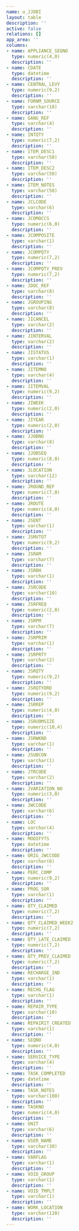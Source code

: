 ```yaml
---
name: u_JJOBI
layout: table
description: ''
active: false
relations: []
app_area: ''
columns:
- name: APPLIANCE_SEQNO
  type: numeric(4,0)
  description: ''
- name: CDATE
  type: datetime
  description: ''
- name: CENTRAL_LEVY
  type: numeric(9,2)
  description: ''
- name: FORNM_SOURCE
  type: varchar(10)
  description: ''
- name: GANG_REF
  type: varchar(4)
  description: ''
- name: INTQTY
  type: numeric(7,2)
  description: ''
- name: ITEM_DESC1
  type: varchar(50)
  description: ''
- name: ITEM_DESC2
  type: varchar(50)
  description: ''
- name: ITEM_NOTES
  type: varchar(50)
  description: ''
- name: JCLCODE
  type: varchar(6)
  description: ''
- name: JCOMOCCS
  type: numeric(6,0)
  description: ''
- name: JCOMPOSITE
  type: varchar(1)
  description: ''
- name: JCOMPQTY
  type: numeric(7,2)
  description: ''
- name: JCOMPQTY_PREV
  type: numeric(7,2)
  description: ''
- name: JDOC_REF
  type: varchar(8)
  description: ''
- name: JGROUPING
  type: varchar(8)
  description: ''
- name: JICANCEL
  type: varchar(2)
  description: ''
- name: JINTERVAL
  type: varchar(2)
  description: ''
- name: JISTATUS
  type: varchar(1)
  description: ''
- name: JITEMNO
  type: varchar(4)
  description: ''
- name: JITEMVAL
  type: numeric(9,2)
  description: ''
- name: JIWEEK
  type: numeric(2,0)
  description: ''
- name: JIYEAR
  type: numeric(2,0)
  description: ''
- name: JJOBNO
  type: varchar(8)
  description: ''
- name: JJOBSEQ
  type: numeric(8,0)
  description: ''
- name: JLOCATION
  type: varchar(12)
  description: ''
- name: JROUND_REF
  type: numeric(7,0)
  description: ''
- name: JROUTE
  type: numeric(4,0)
  description: ''
- name: JSENT
  type: varchar(1)
  description: ''
- name: JSMVTOT
  type: numeric(9,2)
  description: ''
- name: JSRAM
  type: varchar(7)
  description: ''
- name: JSRBH
  type: varchar(1)
  description: ''
- name: JSRCODE
  type: varchar(10)
  description: ''
- name: JSRFREQ
  type: numeric(2,0)
  description: ''
- name: JSRPM
  type: varchar(7)
  description: ''
- name: JSRPRIM
  type: varchar(1)
  description: ''
- name: JSRPRTY
  type: varchar(2)
  description: ''
- name: JSRQTY
  type: numeric(9,2)
  description: ''
- name: JSRQTYORD
  type: numeric(9,2)
  description: ''
- name: JSRREP
  type: numeric(4,0)
  description: ''
- name: JSRUOMSIZE
  type: numeric(10,4)
  description: ''
- name: JSRWKND
  type: varchar(1)
  description: ''
- name: JSUBCON
  type: varchar(1)
  description: ''
- name: JTRCODE
  type: varchar(2)
  description: ''
- name: JVARIATION_NO
  type: numeric(3,0)
  description: ''
- name: JWCCODE
  type: varchar(6)
  description: ''
- name: LOC
  type: varchar(4)
  description: ''
- name: MODIFYTS
  type: datetime
  description: ''
- name: ORIG_JWCCODE
  type: varchar(6)
  description: ''
- name: PERC_COMP
  type: numeric(9,2)
  description: ''
- name: PROG_SOR
  type: varchar(1)
  description: ''
- name: QTY_CLAIMED
  type: numeric(7,2)
  description: ''
- name: QTY_CLAIMED_WEEK2
  type: numeric(7,2)
  description: ''
- name: QTY_LATE_CLAIMED
  type: numeric(7,2)
  description: ''
- name: QTY_PREV_CLAIMED
  type: numeric(7,2)
  description: ''
- name: RECHARGE_IND
  type: varchar(1)
  description: ''
- name: RECHG_FLAG
  type: varchar(1)
  description: ''
- name: REPAIR_TYPE
  type: varchar(10)
  description: ''
- name: REPAIRIT_CREATED
  type: varchar(1)
  description: ''
- name: SEQNO
  type: numeric(4,0)
  description: ''
- name: SERVICE_TYPE
  type: varchar(4)
  description: ''
- name: TASK_COMPLETED
  type: datetime
  description: ''
- name: TASK_NOTES
  type: varchar(100)
  description: ''
- name: TASKNO
  type: numeric(4,0)
  description: ''
- name: UNIT
  type: varchar(6)
  description: ''
- name: USER_NAME
  type: varchar(30)
  description: ''
- name: VARFLAG
  type: varchar(1)
  description: ''
- name: VOID_GROUP
  type: varchar(1)
  description: ''
- name: VOID_TMPLT
  type: varchar(1)
  description: ''
- name: WORK_LOCATION
  type: varchar(120)
  description: ''
---
```


